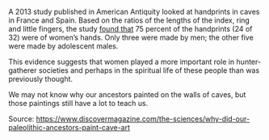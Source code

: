 A 2013 study published in American Antiquity looked at handprints in caves in France and Spain. Based on the ratios of the lengths of the index, ring and little fingers, the study [found that](https://www.science.org/content/article/scienceshot-were-most-cave-paintings-done-women) 75 percent of the handprints (24 of 32) were of women’s hands. Only three were made by men; the other five were made by adolescent males.

This evidence suggests that women played a more important role in hunter-gatherer societies and perhaps in the spiritual life of these people than was previously thought.

We may not know why our ancestors painted on the walls of caves, but those paintings still have a lot to teach us.

Source: https://www.discovermagazine.com/the-sciences/why-did-our-paleolithic-ancestors-paint-cave-art
